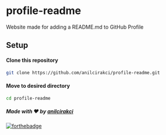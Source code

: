 # profile-readme
Website made for adding a README.md to GitHub Profile


## Setup
#### Clone this repository
```bash
git clone https://github.com/anilcirakci/profile-readme.git
```
#### Move to desired directory
```bash
cd profile-readme
```

##### Made with ♥ by <a href="https://github.com/anilcirakci">anilcirakci</a>

[![forthebadge](https://forthebadge.com/images/badges/built-with-love.svg)](https://github.com/anilcirakci)